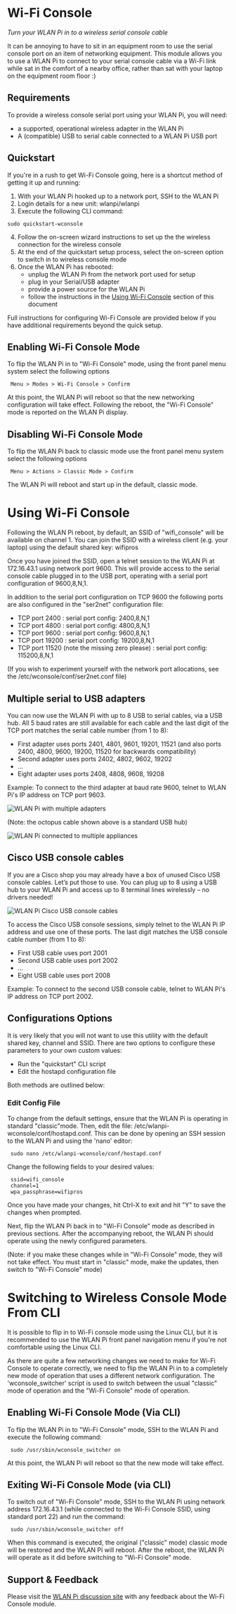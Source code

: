 # Wi-Fi Console
*Turn your WLAN Pi in to a wireless serial console cable*

It can be annoying to have to sit in an equipment room to use the serial console port on an item of networking equipment. This module allows you to use a WLAN Pi to connect to your serial console cable via a Wi-Fi link while sat in the comfort of a nearby office, rather than sat with your laptop on the equipment room floor :) 

## Requirements

To provide a wireless console serial port using your WLAN Pi, you will need:

 - a supported, operational wireless adapter in the WLAN Pi
 - A (compatible) USB to serial cable connected to a WLAN Pi USB port

## Quickstart
If you're in a rush to get Wi-Fi Console going, here is a shortcut method of getting it up and running:

1. With your WLAN Pi hooked up to a network port, SSH to the WLAN Pi
2. Login details for a new unit: wlanpi/wlanpi
3. Execute the following CLI command:

```
sudo quickstart-wconsole
```

4. Follow the on-screen wizard instructions to set up the the wireless connection for the wireless console
5. At the end of the quickstart setup process, select the on-screen option to switch in to wireless console mode
6. Once the WLAN Pi has rebooted:
    - unplug the WLAN Pi from the network port used for setup
    - plug in your Serial/USB adapter
    - provide a power source for the WLAN Pi
    - follow the instructions in the [Using Wi-Fi Console](#using-wi-fi-console) section of this document

Full instructions for configuring Wi-Fi Console are provided below if you have additional requirements beyond the quick setup.

## Enabling Wi-Fi Console Mode

To flip the WLAN Pi in to "Wi-Fi Console" mode, using the front panel menu system select the following options

```
 Menu > Modes > Wi-Fi Console > Confirm
```

At this point, the WLAN Pi will reboot so that the new networking configuration will take effect. Following the reboot, the "Wi-Fi Console" mode is reported on the WLAN Pi display.

## Disabling Wi-Fi Console Mode

To flip the WLAN Pi back to classic mode use the front panel menu system select the following options

```
 Menu > Actions > Classic Mode > Confirm
```

The WLAN Pi will reboot and start up in the default, classic mode.

# Using Wi-Fi Console

Following the WLAN Pi reboot, by default, an SSID of "wifi_console" will be available on channel 1. You can join the SSID with a wireless client (e.g. your laptop) using the default shared key: wifipros

Once you have joined the SSID, open a telnet session to the WLAN Pi at 172.16.43.1 using network port 9600. This will provide access to the serial console cable plugged in to the USB port, operating with a serial port configuration of 9600,8,N,1.

In addition to the serial port configuration on TCP 9600 the following ports are also configured in the "ser2net" configuration file:

 - TCP port 2400 : serial port config: 2400,8,N,1
 - TCP port 4800 : serial port config: 4800,8,N,1
 - TCP port 9600 : serial port config: 9600,8,N,1
 - TCP port 19200 : serial port config: 19200,8,N,1
 - TCP port 11520 (note the missing zero please) : serial port config: 115200,8,N,1

(If you wish to experiment yourself with the network port allocations, see the /etc/wconsole/conf/ser2net.conf file)


 ## Multiple serial to USB adapters

You can now use the WLAN Pi with up to 8 USB to serial cables, via a USB hub. All 5 baud rates are still available for each cable and the last digit of the TCP port matches the serial cable number (from 1 to 8):

 - First adapter uses ports 2401, 4801, 9601, 19201, 11521 (and also ports 2400, 4800, 9600, 19200, 11520 for backwards compatibility)
 - Second adapter uses ports 2402, 4802, 9602, 19202
 - ...
 - Eight adapter uses ports 2408, 4808, 9608, 19208

Example: To connect to the third adapter at baud rate 9600, telnet to WLAN Pi's IP address on TCP port 9603. 

![WLAN Pi with multiple adapters](images/Wi-Fi-Console-with-multiple-adapters.jpg)

(Note: the octopus cable shown above is a standard USB hub)

![WLAN Pi connected to multiple appliances](images/Console-cables-plugged-into-appliances.png)

 ## Cisco USB console cables

If you are a Cisco shop you may already have a box of unused Cisco USB console cables. Let’s put those to use. You can plug up to 8 using a USB hub to your WLAN Pi and access up to 8 terminal lines wirelessly – no drivers needed!

![WLAN Pi Cisco USB console cables](images/Cisco-USB-console-cable.jpg)

To access the Cisco USB console sessions, simply telnet to the WLAN Pi IP address and use one of these ports. The last digit matches the USB console cable number (from 1 to 8):

 - First USB cable uses port 2001
 - Second USB cable uses port 2002
 - ...
 - Eight USB cable uses port 2008

Example: To connect to the second USB console cable, telnet to WLAN Pi's IP address on TCP port 2002.

 ## Configurations Options

It is very likely that you will not want to use this utility with the default shared key, channel and SSID. There are two options to configure these parameters to your own custom values:

 - Run the "quickstart" CLI script
 - Edit the hostapd configuration file

Both methods are outlined below:

### Edit Config File

To change from the default settings, ensure that the WLAN Pi is operating in standard "classic"mode. Then, edit the file: /etc/wlanpi-wconsole/conf/hostapd.conf. This can be done by opening an SSH session to the WLAN Pi and using the 'nano' editor:

```
 sudo nano /etc/wlanpi-wconsole/conf/hostapd.conf
```

Change the following fields to your desired values:

```
 ssid=wifi_console
 channel=1
 wpa_passphrase=wifipros
```

Once you have made your changes, hit Ctrl-X to exit and hit "Y" to save the changes when prompted.

Next, flip the WLAN Pi back in to "Wi-Fi Console" mode as described in previous sections. After the accompanying reboot, the WLAN Pi should operate using the newly configured parameters.

(Note: if you make these changes while in "Wi-Fi Console" mode, they will not take effect. You must start in "classic" mode, make the updates, then switch to "Wi-Fi Console" mode)


# Switching to Wireless Console Mode From CLI

It is possible to flip in to Wi-Fi console mode using the Linux CLI, but it is recommended to use the WLAN Pi front panel navigation menu if you're not comfortable using the Linux CLI. 

As there are quite a few networking changes we need to make for Wi-Fi Console to operate correctly, we need to flip the WLAN Pi in to a completely new mode of operation that uses a different network configuration. The 'wconsole_switcher' script is used to switch between the usual "classic" mode of operation and the "Wi-Fi Console" mode of operation. 

## Enabling Wi-Fi Console Mode (Via CLI)

To flip the WLAN Pi in to "Wi-Fi Console" mode, SSH to the WLAN Pi and execute the following command:

```
 sudo /usr/sbin/wconsole_switcher on
```

At this point, the WLAN Pi will reboot so that the new mode will take effect. 


## Exiting Wi-Fi Console Mode (via CLI)

To switch out of "Wi-Fi Console" mode, SSH to the WLAN Pi using network address 172.16.43.1 (while connected to the Wi-Fi Console SSID, using standard port 22) and run the command: 

```
 sudo /usr/sbin/wconsole_switcher off
```

When this command is executed, the original ("classic" mode) classic mode will be restored and the WLAN Pi will reboot. After the reboot, the WLAN Pi will operate as it did before switching to "Wi-Fi Console" mode.

## Support & Feedback

Please visit the [WLAN Pi discussion site](https://github.com/WLAN-Pi/feedback/discussions/) with any feedback about the Wi-Fi Console module. 
